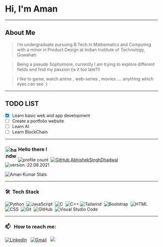 # Hi, I'm Aman 
-----------------------------------------------------------
## About Me 

> I’m undergraduate pursuing B.Tech in Mathematics and Computing with a minor in Product Design at Indian Institute of Technology, Guwahati.  

> Being a pseudo Sophomore, currently I am trying to explore different fields and find my passion (is it too late?)! 

> I like to game, watch anime , web-series , movies .... anything which eyes can see :) 

------------------------------------------------------------

## TODO LIST
- [x] Learn basic web and app development 
- [ ] Create a portfolio website
- [ ] Learn AI
- [ ] Learn BlockChain

-------------------------------------------------------------

### <img alt="handwavegif" src="https://user-images.githubusercontent.com/39513876/112366216-8cfe7400-8cfe-11eb-8116-7d3dbae20e97.gif" width='40' align="left"/> Hello there !


![profile count](https://komarev.com/ghpvc/?username=akr-25&color=red)&nbsp; [![GitHub AbhishekSinghDhadwal](https://img.shields.io/github/followers/akr-25?label=follow&style=social)](https://github.com/akr-25)&nbsp; ![version :22.08.2021](https://img.shields.io/badge/version-22.08.2021-informational) &nbsp;


![Aman Kumar Stats](https://github-readme-stats.vercel.app/api?username=akr-25&show_icons=true&hide_border=true&&count_private=true&include_all_commits=true)&nbsp; 

---

### 🛠 &nbsp;Tech Stack

![Python](https://img.shields.io/badge/-Python-05122A?style=flat&logo=python)&nbsp; ![JavaScript](https://img.shields.io/badge/-JavaScript-05122A?style=flat&logo=javascript)&nbsp; ![C](https://img.shields.io/badge/-C-05122A?style=flat&logo=C&logoColor=A8B9CC)&nbsp; ![C++](https://img.shields.io/badge/-C++-05122A?style=flat&logo=C%2B%2B&logoColor=00599C)&nbsp;![Tailwind](https://img.shields.io/badge/-Tailwind-05122A?style=flat&logo=tailwindcss&logoColor)&nbsp; ![Bootstrap](https://img.shields.io/badge/-Bootstrap-05122A?style=flat&logo=bootstrap&logoColor=563D7C)&nbsp; ![HTML](https://img.shields.io/badge/-HTML-05122A?style=flat&logo=HTML5)&nbsp; ![CSS](https://img.shields.io/badge/-CSS-05122A?style=flat&logo=CSS3&logoColor=1572B6)&nbsp; ![Git](https://img.shields.io/badge/-Git-05122A?style=flat&logo=git)&nbsp; ![GitHub](https://img.shields.io/badge/-GitHub-05122A?style=flat&logo=github)&nbsp; ![Visual Studio Code](https://img.shields.io/badge/-Visual%20Studio%20Code-05122A?style=flat&logo=visual-studio-code&logoColor=007ACC)&nbsp;

---

### 📫 &nbsp; How to reach me:


<a href="https://www.linkedin.com/in/akr25/"><img alt="LinkedIn" src="https://img.shields.io/badge/linkedin%20-%230077B5.svg?&style=flat&logo=linkedin&logoColor=white"/></a> &nbsp;
<a href="mailto:aman.26262@gmail.com"><img alt="Gmail" src="https://img.shields.io/badge/Gmail-D14836?style=flat&logo=gmail&logoColor=white" /></a> &nbsp;
<a href="https://instagram.com/aman652"><img src="https://img.shields.io/badge/-@aman652_-E4405F?style=flat&logo=Instagram&logoColor=white"/></a> &nbsp;
